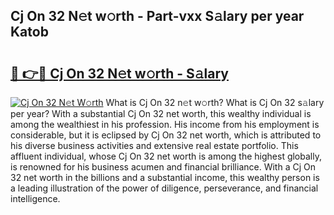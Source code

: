 ## Cj On 32 N𝚎t w𝚘rth - Part-vxx S𝚊lary per year Katob

# <h2><a href="http://gc47fvn.nevu.top/?p=Cj+On+32">🔗 👉🔴 Cj On 32 N𝚎t w𝚘rth - S𝚊lary</a></h2>

[![Cj On 32 N𝚎t W𝚘rth](https://i.imgur.com/Oavwk0R.jpeg)](http://gc47fvn.nevu.top/?p=Cj+On+32)
What is Cj On 32 n𝚎t w𝚘rth? What is Cj On 32 s𝚊lary per year?
With a substantial Cj On 32 net worth, this wealthy individual is among the wealthiest in his profession. His income from his employment is considerable, but it is eclipsed by Cj On 32 net worth, which is attributed to his diverse business activities and extensive real estate portfolio. This affluent individual, whose Cj On 32 net worth is among the highest globally, is renowned for his business acumen and financial brilliance. With a Cj On 32 net worth in the billions and a substantial income, this wealthy person is a leading illustration of the power of diligence, perseverance, and financial intelligence.
